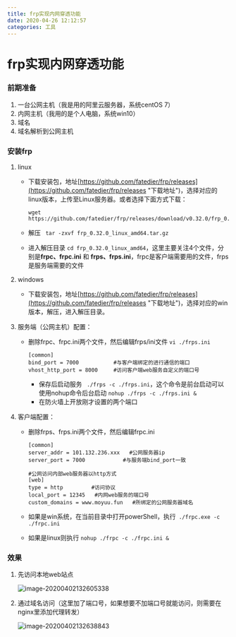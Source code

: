 ```yaml
---
title: frp实现内网穿透功能
date: 2020-04-26 12:12:57
categories: 工具
---
```


# frp实现内网穿透功能

### 前期准备

  1. 一台公网主机（我是用的阿里云服务器，系统centOS 7）
  2. 内网主机（我用的是个人电脑，系统win10） 
  3. 域名
  4. 域名解析到公网主机

### 安装frp

 1. linux

     - 下载安装包，地址[https://github.com/fatedier/frp/releases](https://github.com/fatedier/frp/releases "下载地址")，选择对应的linux版本，上传至Linux服务器。或者选择下面方式下载：

       ```shell
       wget https://github.com/fatedier/frp/releases/download/v0.32.0/frp_0.32.0_linux_amd64.tar.gz
       ```

     - 解压 ``` tar -zxvf frp_0.32.0_linux_amd64.tar.gz```

     - 进入解压目录 ```cd frp_0.32.0_linux_amd64```，这里主要关注4个文件，分别是**frpc、frpc.ini** 和 **frps、frps.ini**，frpc是客户端需要用的文件，frps是服务端需要的文件


2. windows

    - 下载安装包，地址[https://github.com/fatedier/frp/releases](https://github.com/fatedier/frp/releases "下载地址")，选择对应的win版本，解压，进入解压目录。
    
    

3. 服务端（公网主机）配置：

   - 删除frpc、frpc.ini两个文件，然后编辑frps/ini文件 ```vi ./frps.ini```

     ```shell
     [common]
     bind_port = 7000           #与客户端绑定的进行通信的端口
     vhost_http_port = 8000     #访问客户端web服务自定义的端口号
     ```

       -  保存后启动服务 ``` ./frps -c ./frps.ini```，这个命令是前台启动可以使用nohup命令后台启动 ```nohup ./frps -c ./frps.ini &```
       -  在防火墙上开放刚才设置的两个端口

4. 客户端配置：

   - 删除frps、frps.ini两个文件，然后编辑frpc.ini

     ```shell
     [common]
     server_addr = 101.132.236.xxx   #公网服务器ip
     server_port = 7000            #与服务端bind_port一致
      
     #公网访问内部web服务器以http方式
     [web]
     type = http         #访问协议
     local_port = 12345   #内网web服务的端口号
     custom_domains = www.moyuu.fun   #所绑定的公网服务器域名
     ```

   - 如果是win系统，在当前目录中打开powerShell，执行``` ./frpc.exe -c ./frpc.ini```
   - 如果是linux则执行 ```nohup ./frpc -c ./frpc.ini &```

###  效果

1. 先访问本地web站点

   ![image-20200402132605338](http://file.moyuu.fun:10031/images/image-20200402132605338.png)

2. 通过域名访问（这里加了端口号，如果想要不加端口号就能访问，则需要在nginx里添加代理转发）

   ![image-20200402132638843](http://file.moyuu.fun:10031/images/image-20200402132638843.png)